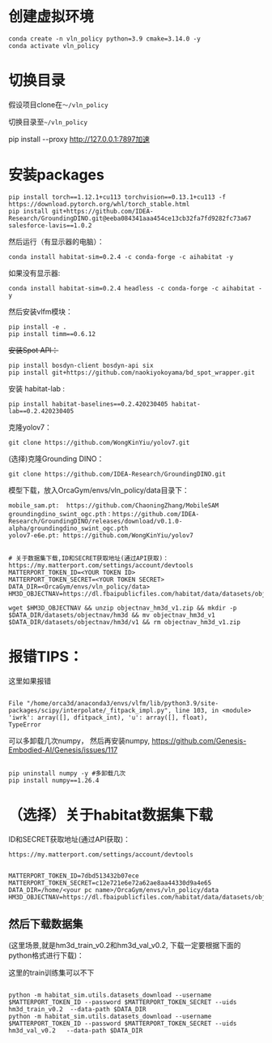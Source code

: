 # 创建虚拟环境

```
conda create -n vln_policy python=3.9 cmake=3.14.0 -y
conda activate vln_policy
```

# 切换目录

假设项目clone在`～/vln_policy`

切换目录至`~/vln_policy`

pip install --proxy http://127.0.0.1:7897加速

# 安装packages

```
pip install torch==1.12.1+cu113 torchvision==0.13.1+cu113 -f https://download.pytorch.org/whl/torch_stable.html
pip install git+https://github.com/IDEA-Research/GroundingDINO.git@eeba084341aaa454ce13cb32fa7fd9282fc73a67 salesforce-lavis==1.0.2
```

然后运行（有显示器的电脑）：

```
conda install habitat-sim=0.2.4 -c conda-forge -c aihabitat -y
```

如果没有显示器:

```
conda install habitat-sim=0.2.4 headless -c conda-forge -c aihabitat -y
```

然后安装vlfm模块：

```
pip install -e .
pip install timm==0.6.12
```

~~安装Spot API：~~

```
pip install bosdyn-client bosdyn-api six
pip install git+https://github.com/naokiyokoyama/bd_spot_wrapper.git
```

安装 habitat-lab :

```
pip install habitat-baselines==0.2.420230405 habitat-lab==0.2.420230405
```

克隆yolov7：

```
git clone https://github.com/WongKinYiu/yolov7.git
```

(选择)克隆Grounding DINO：

```
git clone https://github.com/IDEA-Research/GroundingDINO.git
```

模型下载，放入OrcaGym/envs/vln_policy/data目录下：

```
mobile_sam.pt:  https://github.com/ChaoningZhang/MobileSAM
groundingdino_swint_ogc.pth：https://github.com/IDEA-Research/GroundingDINO/releases/download/v0.1.0-alpha/groundingdino_swint_ogc.pth
yolov7-e6e.pt: https://github.com/WongKinYiu/yolov7


# 关于数据集下载,ID和SECRET获取地址(通过API获取)： https://my.matterport.com/settings/account/devtools
MATTERPORT_TOKEN_ID=<YOUR TOKEN ID>
MATTERPORT_TOKEN_SECRET=<YOUR TOKEN SECRET>
DATA_DIR=<OrcaGym/envs/vln_policy/data>
HM3D_OBJECTNAV=https://dl.fbaipublicfiles.com/habitat/data/datasets/objectnav/hm3d/v1/objectnav_hm3d_v1.zip

wget $HM3D_OBJECTNAV && unzip objectnav_hm3d_v1.zip && mkdir -p $DATA_DIR/datasets/objectnav/hm3d && mv objectnav_hm3d_v1 $DATA_DIR/datasets/objectnav/hm3d/v1 && rm objectnav_hm3d_v1.zip

```

# 报错TIPS：

这里如果报错

```

File "/home/orca3d/anaconda3/envs/vlfm/lib/python3.9/site-packages/scipy/interpolate/_fitpack_impl.py", line 103, in <module>
'iwrk': array([], dfitpack_int), 'u': array([], float),
TypeError

```

可以多卸载几次numpy， 然后再安装numpy, https://github.com/Genesis-Embodied-AI/Genesis/issues/117

```

pip uninstall numpy -y #多卸载几次
pip install numpy==1.26.4

```

# （选择）关于habitat数据集下载

ID和SECRET获取地址(通过API获取)：

`https://my.matterport.com/settings/account/devtools`

```

MATTERPORT_TOKEN_ID=7dbd513432b07ece
MATTERPORT_TOKEN_SECRET=c12e721e6e72a62ae8aa44330d9a4e65
DATA_DIR=/home/<your pc name>/OrcaGym/envs/vln_policy/data
HM3D_OBJECTNAV=https://dl.fbaipublicfiles.com/habitat/data/datasets/objectnav/hm3d/v1/objectnav_hm3d_v1.zip

```

## 然后下载数据集

(这里场景,就是hm3d_train_v0.2和hm3d_val_v0.2, 下载一定要根据下面的python格式进行下载)：

这里的train训练集可以不下

```

python -m habitat_sim.utils.datasets_download --username $MATTERPORT_TOKEN_ID --password $MATTERPORT_TOKEN_SECRET --uids hm3d_train_v0.2  --data-path $DATA_DIR
python -m habitat_sim.utils.datasets_download --username $MATTERPORT_TOKEN_ID --password $MATTERPORT_TOKEN_SECRET --uids hm3d_val_v0.2   --data-path $DATA_DIR

```
